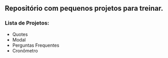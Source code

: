 ## Repositório com pequenos projetos para treinar. 

### Lista de Projetos:

- Quotes
- Modal
- Perguntas Frequentes
- Cronômetro